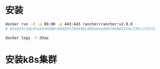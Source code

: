 # 安装

```sh
docker run -d -p 80:80 -p 443:443 rancher/rancher:v2.0.0
# d3aa53c5dedfae93ddd9cb048357b44481d90a8aa99bf0e88d15bc239c1723f1

docker logs -f d3aa
```

# 安装k8s集群

